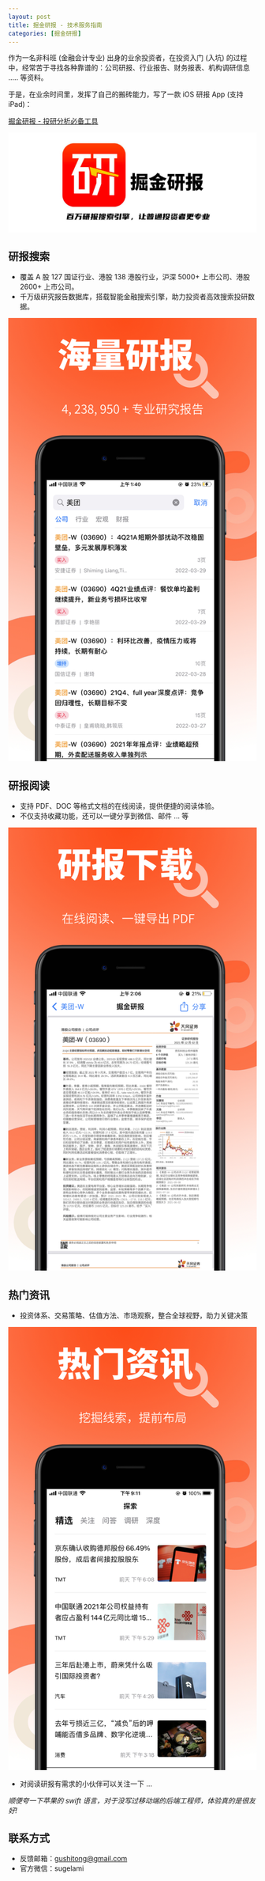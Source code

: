 ```yaml
---
layout: post
title: 掘金研报 - 技术服务指南
categories: [掘金研报]
---
```



作为一名非科班 (金融会计专业) 出身的业余投资者，在投资入门 (入坑) 的过程中，经常苦于寻找各种靠谱的：公司研报、行业报告、财务报表、机构调研信息 ..... 等资料。

于是，在业余时间里，发挥了自己的搬砖能力，写了一款 iOS 研报 App (支持 iPad)：

[掘金研报 - 投研分析必备工具](https://apps.apple.com/om/app/%E6%AC%A7%E6%8B%89%E7%A0%94%E6%8A%A5-%E4%B8%87%E5%8D%83%E7%A0%94%E6%8A%A5%E5%8A%A9%E5%8A%9B%E6%8A%95%E7%A0%94/id1603270809) 

![](/images/juejin-banner.png)

## 研报搜索

- 覆盖 A 股 127 国证行业、港股 138 港股行业，沪深 5000+ 上市公司、港股 2600+ 上市公司。
- 千万级研究报告数据库，搭载智能金融搜索引擎，助力投资者高效搜索投研数据。

![](/images/juejin-screenshot-report.jpg)


## 研报阅读

- 支持 PDF、DOC 等格式文档的在线阅读，提供便捷的阅读体验。
- 不仅支持收藏功能，还可以一键分享到微信、邮件 ... 等

![](/images/juejin-screenshot-download.jpg)

## 热门资讯

- 投资体系、交易策略、估值方法、市场观察，整合全球视野，助力关键决策

![](/images/juejin-screenshot-news.jpg)

- 对阅读研报有需求的小伙伴可以关注一下 …

*顺便夸一下苹果的 swift 语言，对于没写过移动端的后端工程师，体验真的是很友好!*

## 联系方式

- 反馈邮箱：gushitong@gmail.com
- 官方微信：sugelami


